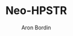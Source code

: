 ---
title: "Neo-HPSTR"
github: http://github.com/aron-bordin/neo-hpstr-jekyll-theme
demo: http://aron-bordin.github.io/neo-hpstr-jekyll-theme/
author: Aron Bordin
ssg:
  - Jekyll
cms:
  - No Cms
---